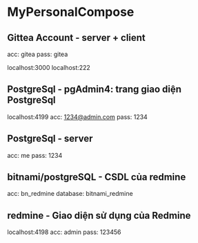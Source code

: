 # MyPersonalCompose



## Gittea Account - server + client
acc: gitea
pass: gitea

localhost:3000
localhost:222

## PostgreSql - pgAdmin4: trang giao diện PostgreSql
localhost:4199
acc: 1234@admin.com
pass: 1234

## PostgreSql - server
[ipV4]:5432
acc: me
pass: 1234


## bitnami/postgreSQL -  CSDL của redmine
[ipV4]:5432
acc: bn_redmine
database: bitnami_redmine

## redmine - Giao diện sử dụng của Redmine
localhost:4198
acc: admin
pass: 123456
